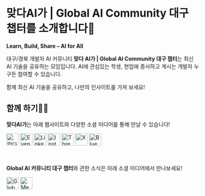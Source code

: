 # 맞다AI가 | Global AI Community 대구 챕터를 소개합니다👋

**Learn, Build, Share – AI for All**

대구/경북 개발자 AI 커뮤니티 **맞다 AI가 | Global AI Community 대구 챕터**는 최신 AI 기술을 공유하는 모임입니다. AI에 관심있는 학생, 현업에 종사하고 계시는 개발자 누구든 참여할 수 있습니다.

함께 최신 AI 기술을 공유하고, 나만의 인사이트를 가져 보세요! 

## 함께 하기👩‍💻  

**맞다AI가**는 아래 웹사이트와 다양한 소셜 미디어를 통해 만날 수 있습니다!  

[<img height="32" width="32" src="https://matdaaiga.kr/icons/matdaaiga.svg" alt="맞다AI가" />](https://matdaaiga.kr)
[<img height="32" width="32" src="https://matdaaiga.kr/icons/eventus.png" alt="EventUs" />](https://event-us.kr/matdaaiga/event)
[<img height="32" width="32" src="https://matdaaiga.kr/icons/linkedin.svg" alt="LinkedIn" />](https://linkedin.com/company/matdaaiga)
[<img height="32" width="32" src="https://cdn.simpleicons.org/instagram" alt="Instagram" />](https://instagram.com/matdaaiga)
[<img height="32" width="32" src="https://cdn.simpleicons.org/threads" alt="Threads" />](https://threads.net/@matdaaiga)
[<img height="32" width="32" src="https://cdn.simpleicons.org/x" alt="X" />](https://x.com/matdaaiga)
[<img height="32" width="32" src="https://cdn.simpleicons.org/bluesky" alt="BlueSky" />](https://bsky.app/profile/matdaaiga.kr)

<br/>

**Global AI 커뮤니티 대구 챕터**와 관한 소식은 아래 소셜 미디어에서 만나보세요!

[<img height="32" src="https://matdaaiga.kr/icons/globalai.svg" alt="Global AI Community" />](https://globalai.community/chapters/daegu)
[<img height="32" width="32" src="https://cdn.simpleicons.org/meetup" alt="Meetup" />](https://www.meetup.com/global-ai-daegu/)
